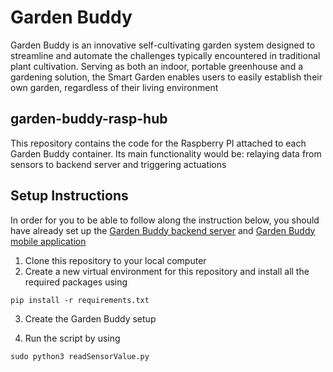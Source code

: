 # Garden Buddy

Garden Buddy is an innovative self-cultivating garden system designed to streamline and automate the challenges typically encountered in traditional plant cultivation. Serving as both an indoor, portable greenhouse and a gardening solution, the Smart Garden enables users to easily establish their own garden, regardless of their living environment

## garden-buddy-rasp-hub

This repository contains the code for the Raspberry PI attached to each Garden Buddy container. Its main functionality would be: relaying data from sensors to backend server and triggering actuations

## Setup Instructions

In order for you to be able to follow along the instruction below, you should have already set up the [Garden Buddy backend server](https://github.com/ireneliee/garden-buddy-backend) and [Garden Buddy mobile application](https://github.com/ireneliee/garden-buddy-mobile)

1. Clone this repository to your local computer
2. Create a new virtual environment for this repository and install all the required packages using
```
pip install -r requirements.txt
```
3. Create the Garden Buddy setup

4. Run the script by using 
```
sudo python3 readSensorValue.py
```

